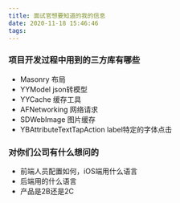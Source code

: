 ```yaml
---
title: 面试官想要知道的我的信息
date: 2020-11-18 15:46:46
tags:
---
```

### 项目开发过程中用到的三方库有哪些
- Masonry  布局
- YYModel  json转模型
- YYCache  缓存工具
- AFNetworking  网络请求
- SDWebImage   图片缓存
- YBAttributeTextTapAction  label特定的字体点击

### 对你们公司有什么想问的
- 前端人员配置如何，iOS端用什么语言
- 后端用的什么语言
- 产品是2B还是2C
